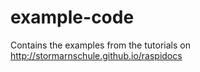 # example-code
Contains the examples from the tutorials on http://stormarnschule.github.io/raspidocs
